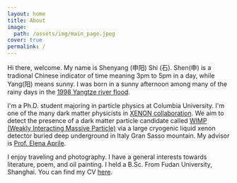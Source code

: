 ```yaml
---
layout: home
title: About
image: 
  path: /assets/img/main_page.jpeg
cover: true
permalink: /
---
```


Hi there, welcome. My name is Shenyang (申阳) Shi (石). Shen(申) is a tradional Chinese indicator of time meaning 3pm to 5pm in a day, while Yang(阳) means sunny. I was born in a sunny afternoon among many of the rainy days in the [1998 Yangtze river flood](https://en.wikipedia.org/wiki/1998_China_floods).

I'm a Ph.D. student majoring in particle physics at Columbia University. I'm one of the many dark matter physicists in [XENON collaboration](https://xenonexperiment.org/). We aim to detect the presence of a dark matter particle candidate called [WIMP (Weakly Interacting Massive Particle)](https://en.wikipedia.org/wiki/Weakly_interacting_massive_particle) via a large cryogenic liquid xenon detector buried deep underground in Italy Gran Sasso mountain. My advisor is [Prof. Elena Aprile](https://www.physics.columbia.edu/content/elena-aprile).

I enjoy traveling and photography. I have a general interests towards literature, poem, and oil painting. I held a B.Sc. From Fudan University, Shanghai. You can find my CV [here](/assets/files/ShenyangShiCV.pdf).



